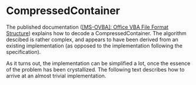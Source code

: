 # CompressedContainer

The published documentation ([\[MS-OVBA\]: Office VBA File Format Structure](https://docs.microsoft.com/en-us/openspecs/office_file_formats/ms-ovba/575462ba-bf67-4190-9fac-c275523c75fc)) explains how to decode a CompressedContainer. The algorithm descibed is rather complex, and appears to have been derived from an existing implementation (as opposed to the implementation following the specification).

As it turns out, the implementation can be simplified a lot, once the essence of the problem has been crystallized. The following text describes how to arrive at an almost trivial implementation.
